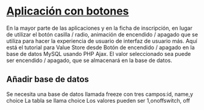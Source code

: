 # [Aplicación con botones](http://www.freezecoders.com/2013/05/store-value-from-onoff-button-in-mysql-database-using-php-ajax.html)

En la mayor parte de las aplicaciones y en la ficha de inscripción, en lugar de utilizar 
el botón casilla / radio, animación de encendido / apagado que se utiliza para hacer 
la experiencia de usuario de interfaz de usuario más. Aquí está el tutorial para Value
 Store desde Botón de encendido / apagado en la base de datos MySQL usando PHP Ajax. 
 El valor seleccionado sea puede ser encendido / apagado, que se almacenará en 
 la base de datos.

## Añadir base de datos

Se necesita una base de datos llamada freeze con tres campos:id, name,y choice
La tabla se llama choice
Los valores pueden ser 1,onoffswitch, off

